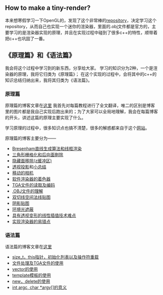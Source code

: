 ## How to make a tiny-render?
本来想寒假学习一下OpenGL的，发现了这个非常棒的[repository](https://github.com/ssloy/tinyrenderer/wiki)，决定学习这个repository，从而自己也实现一个迷你的渲染器，里面的.obj文件都是官方的，主要学习的是渲染器实现的原理，并且在实现过程中碰到了很多c++的特性，顺带着把c++也巩固了一番。

## 《原理篇》和《语法篇》
我会将这个过程中学习到的新东西，分享给大家。
学习的知识分为2种，一个是渲染器的原理，我将它归类为《原理篇》；
在这个实现的过程中，会将其中的c++的知识总结归纳出来，我将其归类为《语法篇》。

### 原理篇
原理篇的博客文章在[这里](https://www.jianshu.com/nb/42883120)
我首先对每篇教程进行了全文翻译，唯二的区别是博客里的图片都是我自己实现后跑出来的；为了大家可以全局地理解，我会在每篇博客的开头，讲述这篇的原理主要实现了什么。

学习原理的过程中，很多知识点也搞不清楚，很多的解惑都来自于这个[网站](https://learnopengl-cn.github.io/intro/)。

原理篇的博客主要分为——
- [Bresenham直线生成算法和线框渲染](https://www.jianshu.com/writer#/notebooks/42883120/notes/58635995/preview)
- [三角形栅格化和后向面剔除](https://www.jianshu.com/writer#/notebooks/42883120/notes/58891670/preview)
- [隐藏面移除(z缓冲区)](https://www.jianshu.com/writer#/notebooks/42883120/notes/58912800/preview)
- [透视投影](https://www.jianshu.com/writer#/notebooks/42883120/notes/58955265/preview)和[小总结](https://www.jianshu.com/writer#/notebooks/42883120/notes/63616949/preview)
- [移动的相机](https://www.jianshu.com/writer#/notebooks/42883120/notes/60595619/preview)
- [软件渲染器的着色器](https://www.jianshu.com/writer#/notebooks/42883120/notes/60598409)
- [TGA文件的读取及编码](https://www.jianshu.com/writer#/notebooks/42883120/notes/60977192)
- [.OBJ文件的理解](https://www.jianshu.com/writer#/notebooks/42883120/notes/62246297/preview)
- [双切线空间法线贴图](https://www.jianshu.com/writer#/notebooks/42883120/notes/64674894/preview)
- [阴影贴图](https://www.jianshu.com/writer#/notebooks/42883120/notes/64708089/preview)
- [环境光遮蔽](https://www.jianshu.com/writer#/notebooks/42883120/notes/64871039/preview)
- [具有透视变形的线性插值技术难点](https://www.jianshu.com/writer#/notebooks/42883120/notes/64877925/preview)
- [实现渲染器的易错点](https://www.jianshu.com/writer#/notebooks/42883120/notes/64878719/preview)

### 语法篇
语法篇的博客文章在[这里](https://www.jianshu.com/nb/41885121)
- [size_t，this指针，初始化列表以及操作符重载](https://www.jianshu.com/writer#/notebooks/41885121/notes/59778915/preview)
- [文件处理及TGA文件的使用](https://www.jianshu.com/writer#/notebooks/41885121/notes/59779157/preview)
- [vector的使用](https://www.jianshu.com/writer#/notebooks/41885121/notes/59779228/preview)
- [template模板的使用](https://www.jianshu.com/writer#/notebooks/41885121/notes/60604475/preview)
- [new，delete的使用](https://www.jianshu.com/writer#/notebooks/41885121/notes/60962619)
- [int argc, char *argv[]的意义](https://www.jianshu.com/writer#/notebooks/41885121/notes/62262746/preview)

